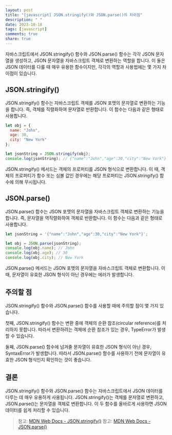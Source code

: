 ```yaml
---
layout: post
title: "[javascript] JSON.stringify()와 JSON.parse()의 차이점"
description: " "
date: 2023-10-18
tags: [javascript]
comments: true
share: true
---
```


자바스크립트에서 JSON.stringify() 함수와 JSON.parse() 함수는 각각 JSON 문자열을 생성하고, JSON 문자열을 자바스크립트 객체로 변환하는 역할을 합니다. 이 둘은 JSON 데이터를 다룰 때 매우 유용한 함수이지만, 각각의 역할과 사용법에는 몇 가지 차이점이 있습니다.

## JSON.stringify()

JSON.stringify() 함수는 자바스크립트 객체를 JSON 포맷의 문자열로 변환하는 기능을 합니다. 즉, 객체를 직렬화하여 문자열로 반환합니다. 이 함수는 다음과 같은 형태로 사용합니다.

```javascript
let obj = {
  name: "John",
  age: 30,
  city: "New York"
};

let jsonString = JSON.stringify(obj);
console.log(jsonString); // {"name":"John","age":30,"city":"New York"}
```
JSON.stringify() 메서드는 객체의 프로퍼티를 JSON 형식으로 변환합니다. 이 때, 객체의 프로퍼티가 함수 또는 심볼 값인 경우에는 해당 프로퍼티는 JSON.stringify() 함수에 의해 무시됩니다.

## JSON.parse()

JSON.parse() 함수는 JSON 포맷의 문자열을 자바스크립트 객체로 변환하는 기능을 합니다. 즉, 문자열을 역직렬화하여 객체로 반환합니다. 이 함수는 다음과 같은 형태로 사용합니다.

```javascript
let jsonString = '{"name":"John","age":30,"city":"New York"}';

let obj = JSON.parse(jsonString);
console.log(obj.name); // John
console.log(obj.age); // 30
console.log(obj.city); // New York
```

JSON.parse() 메서드는 JSON 포맷의 문자열을 자바스크립트 객체로 변환합니다. 이 때, 문자열이 유효한 JSON 형식이 아닌 경우에는 에러가 발생합니다.

## 주의할 점

JSON.stringify() 함수와 JSON.parse() 함수를 사용할 때에 주의할 점이 몇 가지 있습니다.

첫째, JSON.stringify() 함수는 변환 중에 객체의 순환 참조(circular reference)를 처리하지 못합니다. 따라서 변환하려는 객체에 순환 참조가 있는 경우, TypeError가 발생할 수 있습니다.

둘째, JSON.parse() 함수에 넘겨줄 문자열이 유효한 JSON 형식이 아닌 경우, SyntaxError가 발생합니다. 따라서 JSON.parse() 함수를 사용하기 전에 문자열이 유효한 JSON 형식인지 확인하는 것이 좋습니다.

## 결론

JSON.stringify() 함수와 JSON.parse() 함수는 자바스크립트에서 JSON 데이터를 다루는 데 매우 유용하게 사용됩니다. JSON.stringify()는 객체를 문자열로 변환하고, JSON.parse()는 문자열을 객체로 변환합니다. 이 두 함수를 올바르게 사용하면 JSON 데이터를 쉽게 처리할 수 있습니다.

> 참고: [MDN Web Docs - JSON.stringify()](https://developer.mozilla.org/ko/docs/Web/JavaScript/Reference/Global_Objects/JSON/stringify)
> 참고: [MDN Web Docs - JSON.parse()](https://developer.mozilla.org/ko/docs/Web/JavaScript/Reference/Global_Objects/JSON/parse)
